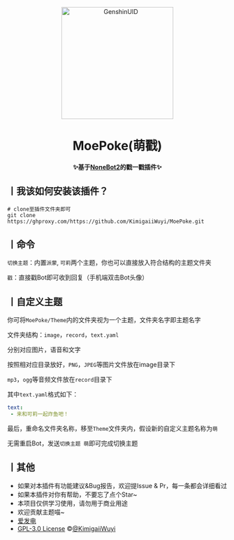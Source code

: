 <p align="center">
  <a href="https://github.com/KimigaiiWuyi/GenshinUID/"><img src="https://s2.loli.net/2022/01/31/kwCIl3cF1Z2GxnR.png" width="256" height="256" alt="GenshinUID"></a>
</p>
<h1 align = "center">MoePoke(萌戳)</h1>
<h4 align = "center">✨基于<a href="https://github.com/nonebot/nonebot2" target="_blank">NoneBot2</a>的戳一戳插件✨</h4>

## 丨我该如何安装该插件？

```shell
# clone至插件文件夹即可
git clone https://ghproxy.com/https://github.com/KimigaiiWuyi/MoePoke.git
```
## 丨命令

`切换主题`：内置`派蒙`, `可莉`两个主题，你也可以直接放入符合结构的主题文件夹

`戳`：直接戳Bot即可收到回复（手机端双击Bot头像）

## 丨自定义主题

你可将`MoePoke/Theme`内的文件夹视为一个主题，文件夹名字即主题名字

文件夹结构：`image`，`record`，`text.yaml`

分别对应图片，语音和文字

按照相对应目录放好，`PNG`，`JPEG`等图片文件放在image目录下

`mp3`，`ogg`等音频文件放在`record`目录下

其中`text.yaml`格式如下：

```yaml
text:
 - 来和可莉一起炸鱼吧！
```

最后，重命名文件夹名称，移至`Theme`文件夹内，假设新的自定义主题名称为`萌`

无需重启Bot，发送`切换主题 萌`即可完成切换主题

## 丨其他

+ 如果对本插件有功能建议&Bug报告，欢迎提Issue & Pr，每一条都会详细看过
+ 如果本插件对你有帮助，不要忘了点个Star~
+ 本项目仅供学习使用，请勿用于商业用途
+ 欢迎贡献主题喵~
+ [爱发电](https://afdian.net/@KimigaiiWuyi)
+ [GPL-3.0 License](https://github.com/KimigaiiWuyi/GenshinUID/blob/main/LICENSE) ©[@KimigaiiWuyi](https://github.com/KimigaiiWuyi)
